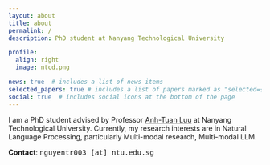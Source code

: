 ```yaml
---
layout: about
title: about
permalink: /
description: PhD student at Nanyang Technological University

profile:
  align: right
  image: ntcd.png

news: true  # includes a list of news items
selected_papers: true # includes a list of papers marked as "selected={true}"
social: true  # includes social icons at the bottom of the page
---
```

I am a PhD student advised by Professor <a href="https://tuanluu.github.io/">Anh-Tuan Luu</a> at Nanyang Technological University. Currently, my research interests are in Natural Language Processing, particularly Multi-modal research, Multi-modal LLM.

<span style="font-weight: 700!important">Contact</span>: <span style="font-family: 'Lucida Console', monospace">nguyentr003 [at] ntu.edu.sg</span>